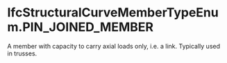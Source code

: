 IfcStructuralCurveMemberTypeEnum.PIN_JOINED_MEMBER
==================================================
A member with capacity to carry axial loads only, i.e. a link. Typically used
in trusses.


